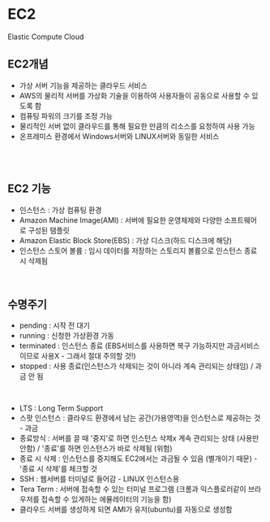 # EC2
Elastic Compute Cloud
<BR>
  
## EC2개념
* 가상 서버 기능을 제공하는 클라우드 서비스
* AWS의 물리적 서버를 가상화 기술을 이용하여 사용자들이 공동으로 사용할 수 있도록 함
* 컴퓨팅 파워의 크기를 조정 가능
* 물리적인 서버 없이 클라우드를 통해 필요한 만큼의 리소스를 요청하여 사용 가능
* 온프레미스 환경에서 Windows서버와 LINUX서버와 동일한 서비스


<BR><BR>
  
## EC2 기능
* 인스턴스 : 가상 컴퓨팅 환경
* Amazon Machine Image(AMI) : 서버에 필요한 운영체제와 다양한 소프트웨어로 구성된 탬플릿
* Amazon Elastic Block Store(EBS) : 가상 디스크(하드 디스크에 해당)
* 인스턴스 스토어 볼륨 : 임시 데이터를 저장하는 스토리지 볼륨으로 인스턴스 종료 시 삭제됨

<br>

## 수명주기
* pending : 시작 전 대기
* running : 신청한 가상환경 가동
* terminated : 인스턴스 종료 (EBS서비스를 사용하면 복구 가능하지만 과금서비스이므로 사용X - 그래서 절대 주의할 것!)
* stopped : 사용 종료(인스턴스가 삭제되는 것이 아니라 계속 관리되는 상태임) / 과금 안 됨


<br>


* LTS : Long Term Support
* 스팟 인스턴스 : 클라우드 환경에서 남는 공간(가용영역)을 인스턴스로 제공하는 것 - 과금
* 종료방식 : 서버를 끌 때  '중지'로 하면 인스턴스 삭제x 계속 관리되는 상태 (사용만 안함) / '종료'를 하면 인스턴스가 바로 삭제됨 (위험)
* 종료 시 삭제 : 인스턴스를 중지해도 EC2에서는 과금될 수 있음 (별개이기 때문) - '종료 시 삭제'를 체크할 것
* SSH : 웹서버를 터미널로 들어감 - LINUX 인스턴스용
* Tera Term : 서버에 접속할 수 있는 터미널 프로그램 (크롬과 익스플로러같이 브라우저를 접속할 수 있게하는 에뮬레이터의 기능을 함)
* 클라우드 서버를 생성하게 되면 AMI가 유저(ubuntu)를 자동으로 생성함


